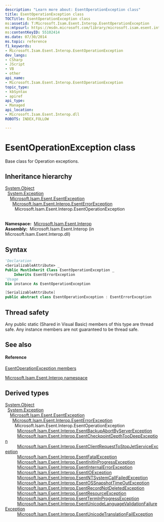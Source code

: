 ```yaml
---
description: "Learn more about: EsentOperationException class"
title: EsentOperationException class
TOCTitle: EsentOperationException class
ms:assetid: T:Microsoft.Isam.Esent.Interop.EsentOperationException
ms:mtpsurl: https://msdn.microsoft.com/library/microsoft.isam.esent.interop.esentoperationexception(v=EXCHG.10)
ms:contentKeyID: 55102414
ms.date: 07/30/2014
ms.topic: reference
f1_keywords:
- Microsoft.Isam.Esent.Interop.EsentOperationException
dev_langs:
- CSharp
- JScript
- VB
- other
api_name: 
- Microsoft.Isam.Esent.Interop.EsentOperationException
topic_type: 
- kbSyntax
- apiref
api_type: 
- Managed
api_location: 
- Microsoft.Isam.Esent.Interop.dll
ROBOTS: INDEX,FOLLOW

---
```


# EsentOperationException class

Base class for Operation exceptions.

## Inheritance hierarchy

[System.Object](/dotnet/api/system.object)  
  [System.Exception](/dotnet/api/system.exception)  
    [Microsoft.Isam.Esent.EsentException](./esentexception-class.md)  
      [Microsoft.Isam.Esent.Interop.EsentErrorException](./esenterrorexception-class.md)  
        Microsoft.Isam.Esent.Interop.EsentOperationException  
          

**Namespace:**  [Microsoft.Isam.Esent.Interop](./microsoft.isam.esent.interop-namespace.md)  
**Assembly:**  Microsoft.Isam.Esent.Interop (in Microsoft.Isam.Esent.Interop.dll)

## Syntax

``` vb
'Declaration
<SerializableAttribute> _
Public MustInherit Class EsentOperationException _
    Inherits EsentErrorException
'Usage
Dim instance As EsentOperationException
```

``` csharp
[SerializableAttribute]
public abstract class EsentOperationException : EsentErrorException
```

## Thread safety

Any public static (Shared in Visual Basic) members of this type are thread safe. Any instance members are not guaranteed to be thread safe.

## See also

#### Reference

[EsentOperationException members](./esentoperationexception-members.md)

[Microsoft.Isam.Esent.Interop namespace](./microsoft.isam.esent.interop-namespace.md)

## Derived types

[System.Object](/dotnet/api/system.object)  
  [System.Exception](/dotnet/api/system.exception)  
    [Microsoft.Isam.Esent.EsentException](./esentexception-class.md)  
      [Microsoft.Isam.Esent.Interop.EsentErrorException](./esenterrorexception-class.md)  
        Microsoft.Isam.Esent.Interop.EsentOperationException  
          [Microsoft.Isam.Esent.Interop.EsentBackupAbortByServerException](dn274014\(v=exchg.10\).md)  
          [Microsoft.Isam.Esent.Interop.EsentCheckpointDepthTooDeepException](dn274195\(v=exchg.10\).md)  
          [Microsoft.Isam.Esent.Interop.EsentClientRequestToStopJetServiceException](dn274150\(v=exchg.10\).md)  
          [Microsoft.Isam.Esent.Interop.EsentFatalException](dn274321\(v=exchg.10\).md)  
          [Microsoft.Isam.Esent.Interop.EsentInitInProgressException](dn350503\(v=exchg.10\).md)  
          [Microsoft.Isam.Esent.Interop.EsentInternalErrorException](dn319452\(v=exchg.10\).md)  
          [Microsoft.Isam.Esent.Interop.EsentIOException](dn319595\(v=exchg.10\).md)  
          [Microsoft.Isam.Esent.Interop.EsentNTSystemCallFailedException](dn334749\(v=exchg.10\).md)  
          [Microsoft.Isam.Esent.Interop.EsentOSSnapshotTimeOutException](dn319704\(v=exchg.10\).md)  
          [Microsoft.Isam.Esent.Interop.EsentRecordNotDeletedException](dn350508\(v=exchg.10\).md)  
          [Microsoft.Isam.Esent.Interop.EsentResourceException](dn350557\(v=exchg.10\).md)  
          [Microsoft.Isam.Esent.Interop.EsentTermInProgressException](dn334979\(v=exchg.10\).md)  
          [Microsoft.Isam.Esent.Interop.EsentUnicodeLanguageValidationFailureException](dn350816\(v=exchg.10\).md)  
          [Microsoft.Isam.Esent.Interop.EsentUnicodeTranslationFailException](dn350826\(v=exchg.10\).md)
